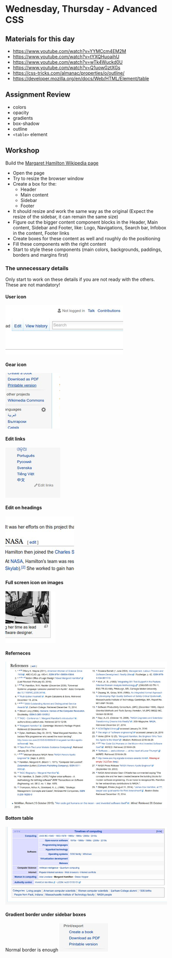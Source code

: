 # Wednesday, Thursday - Advanced CSS

## Materials for this day
 - https://www.youtube.com/watch?v=YYMCcm4EM2M
 - https://www.youtube.com/watch?v=tYXQHuoaihU
 - https://www.youtube.com/watch?v=wTk4Wuckd0U
 - https://www.youtube.com/watch?v=Q1uowGztXGs
 - https://css-tricks.com/almanac/properties/o/outline/
 - https://developer.mozilla.org/en/docs/Web/HTML/Element/table


## Assignment Review
 - colors
 - opacity
 - gradients
 - box-shadow
 - outline
 - `<table>` element

## Workshop
Build the [Margaret Hamilton Wikipedia page](https://en.wikipedia.org/wiki/Margaret_Hamilton_(scientist))
 - Open the page
 - Try to resize the browser window
 - Create a box for the:
   - Header
   - Main content
   - Sidebar
   - Footer
 - It should resize and work the same way as the original (Expect the resize of the sidebar, it can remain the same size)
 - Figure out the bigger content component blocks in the Header, Main content, Sidebar and Footer, like: Logo, Navigations, Search bar, Infobox in the content, Footer links
 - Create boxes for these content as well and roughly do the positioning
 - Fill these components with the right content
 - Start to style these components (main colors, backgrounds, paddings, borders and margins first)
 
### The unnecessary details
Only start to work on these details if you are not ready with the others. These are not mandatory!

#### User icon
![suer icon](1.jpg)

#### Gear icon
![gear icon](2.jpg)

#### Edit links
![edit links](3.jpg)

#### Edit on headings
![edit](4.jpg)

#### Full screen icon on images
![fullscreen](5.jpg)

#### Referneces
![references](6.jpg)

#### Bottom table
![table](7.jpg)

#### Gradient border under sidebar boxes
Normal border is enough
![border](8.jpg)
